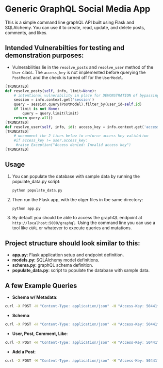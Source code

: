 # Generic GraphQL Social Media App

This is a simple command line graphQL API built using Flask and SQLAlchemy. You can use it to create, read, update, and delete posts, comments, and likes.

## Intended Vulnerabilties for testing and demonstration purposes:
- Vulnerabilities lie in the `resolve_posts` and `resolve_user` method of the `User` class. The `access_key` is not implemented before querying the `PostModel` and the check is turned off for the `UserModel`.
```python
[TRUNCATED]
def resolve_posts(self, info, limit=None):
    # intentional vulnerability in place for DEMONSTRATION of bypassing access key validation.
    session = info.context.get('session')
    query = session.query(PostModel).filter_by(user_id=self.id)
    if limit is not None:
        query = query.limit(limit)
    return query.all()
[TRUNCATED]
def resolve_user(self, info, id): access_key = info.context.get('access_key')
[TRUNCATED]
    # uncomment the 2 lines below to enforce access key validation
    #if access_key != user.access_key:
     #raise Exception("Access denied: Invalid access key")
[TRUNCATED]
```

## Usage
1. You can populate the database with sample data by running the populate_data.py script:

    ```bash
    python populate_data.py
    ```
    
2. Then run the Flask app, with the otger files in tbe same directory:

    ```bash
    python app.py
    ```

3. By default you should be able to access the graphQL endpoint at `http://localhost:5000/graphql`. Using the command line you can use a tool like `cURL` or whatever to execute queries and mutations.

## Project structure should look similar to this:

- **app.py**: Flask application setup and endpoint definition.
- **models.py**: SQLAlchemy model definitions.
- **schema.py**: graphQL schema definition.
- **populate_data.py**: script to populate the database with sample data.

## A few Example Queries
- **Schema w/ Metadata**:
```bash
curl -X POST -H "Content-Type: application/json" -H "Access-Key: 50441f01-8b54-4ea1-a0c1-88c02dd97bc0" --data "{\"query\": \"{ __type(name: \\\"Post\\\") { description fields { name description type { name kind ofType { name kind }}}}}\"}" http://localhost:5000/graphql
```
- **Schema**:
```bash
curl -X POST -H "Content-Type: application/json" -H "Access-Key: 50441f01-8b54-4ea1-a0c1-88c02dd97bc0" --data "{\"query\": \"{ __schema { queryType { fields { name args { name type { name kind ofType { name } } } } } } }\"}" http://localhost:5000/graphql
```
- **User, Post, Comment, Like**:
```bash
curl -X POST -H "Content-Type: application/json" -H "Access-Key: 50441f01-8b54-4ea1-a0c1-88c02dd97bc0" --data "{\"query\": \"{ user(id: 8) { id name email posts { id title content } comments { id content } likes { id userId } } }\"}" http://localhost:5000/graphql
```
- **Add a Post**:
```bash
curl -X POST -H "Content-Type: application/json" -H "Access-Key: 50441f01-8b54-4ea1-a0c1-88c02dd97bc0" --data "{\"query\": \"mutation { createComment(postId: 1, content: \\\"This is a new comment11\\\") { comment { id content } } }\"}" http://localhost:5000/graphql```
